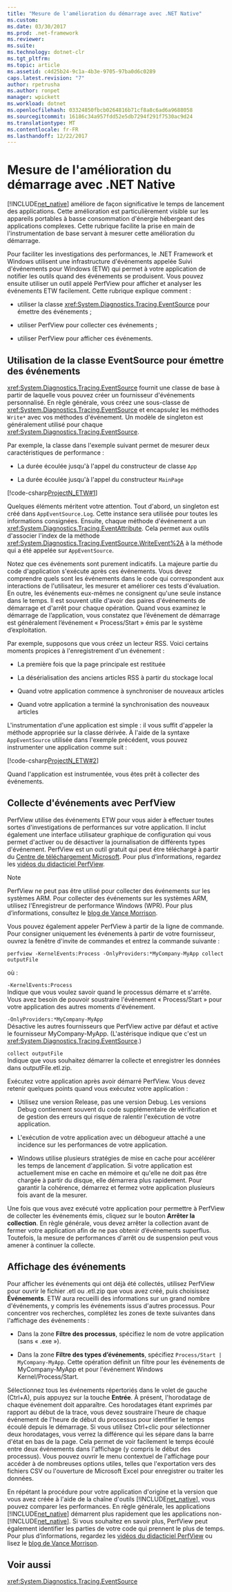```yaml
---
title: "Mesure de l'amélioration du démarrage avec .NET Native"
ms.custom: 
ms.date: 03/30/2017
ms.prod: .net-framework
ms.reviewer: 
ms.suite: 
ms.technology: dotnet-clr
ms.tgt_pltfrm: 
ms.topic: article
ms.assetid: c4d25b24-9c1a-4b3e-9705-97ba0d6c0289
caps.latest.revision: "7"
author: rpetrusha
ms.author: ronpet
manager: wpickett
ms.workload: dotnet
ms.openlocfilehash: 03324850fbcb0264816b71cf8a8c6ad6a9688058
ms.sourcegitcommit: 16186c34a957fdd52e5db7294f291f7530ac9d24
ms.translationtype: MT
ms.contentlocale: fr-FR
ms.lasthandoff: 12/22/2017
---
```

# <a name="measuring-startup-improvement-with-net-native"></a>Mesure de l'amélioration du démarrage avec .NET Native
[!INCLUDE[net_native](../../../includes/net-native-md.md)] améliore de façon significative le temps de lancement des applications. Cette amélioration est particulièrement visible sur les appareils portables à basse consommation d'énergie hébergeant des applications complexes. Cette rubrique facilite la prise en main de l'instrumentation de base servant à mesurer cette amélioration du démarrage.  
  
 Pour faciliter les investigations des performances, le .NET Framework et Windows utilisent une infrastructure d'événements appelée Suivi d'événements pour Windows (ETW) qui permet à votre application de notifier les outils quand des événements se produisent. Vous pouvez ensuite utiliser un outil appelé PerfView pour afficher et analyser les événements ETW facilement. Cette rubrique explique comment :  
  
-   utiliser la classe <xref:System.Diagnostics.Tracing.EventSource> pour émettre des événements ;  
  
-   utiliser PerfView pour collecter ces événements ;  
  
-   utiliser PerfView pour afficher ces événements.  
  
## <a name="using-eventsource-to-emit-events"></a>Utilisation de la classe EventSource pour émettre des événements  
 <xref:System.Diagnostics.Tracing.EventSource> fournit une classe de base à partir de laquelle vous pouvez créer un fournisseur d'événements personnalisé. En règle générale, vous créez une sous-classe de <xref:System.Diagnostics.Tracing.EventSource> et encapsulez les méthodes `Write*` avec vos méthodes d'événement. Un modèle de singleton est généralement utilisé pour chaque <xref:System.Diagnostics.Tracing.EventSource>.  
  
 Par exemple, la classe dans l'exemple suivant permet de mesurer deux caractéristiques de performance :  
  
-   La durée écoulée jusqu'à l'appel du constructeur de classe `App`  
  
-   La durée écoulée jusqu'à l'appel du constructeur `MainPage`  
  
 [!code-csharp[ProjectN_ETW#1](../../../samples/snippets/csharp/VS_Snippets_CLR/projectn_etw/cs/etw1.cs#1)]  
  
 Quelques éléments méritent votre attention. Tout d'abord, un singleton est créé dans `AppEventSource.Log`. Cette instance sera utilisée pour toutes les informations consignées. Ensuite, chaque méthode d'événement a un <xref:System.Diagnostics.Tracing.EventAttribute>. Cela permet aux outils d'associer l'index de la méthode <xref:System.Diagnostics.Tracing.EventSource.WriteEvent%2A> à la méthode qui a été appelée sur `AppEventSource`.  
  
 Notez que ces événements sont purement indicatifs. La majeure partie du code d'application s'exécute après ces événements. Vous devez comprendre quels sont les événements dans le code qui correspondent aux interactions de l'utilisateur, les mesurer et améliorer ces tests d'évaluation. En outre, les événements eux-mêmes ne consignent qu'une seule instance dans le temps. Il est souvent utile d'avoir des paires d'événements de démarrage et d'arrêt pour chaque opération. Quand vous examinez le démarrage de l’application, vous constatez que l’événement de démarrage est généralement l’événement « Process/Start » émis par le système d’exploitation.  
  
 Par exemple, supposons que vous créez un lecteur RSS. Voici certains moments propices à l'enregistrement d'un événement :  
  
-   La première fois que la page principale est restituée  
  
-   La désérialisation des anciens articles RSS à partir du stockage local  
  
-   Quand votre application commence à synchroniser de nouveaux articles  
  
-   Quand votre application a terminé la synchronisation des nouveaux articles  
  
 L'instrumentation d'une application est simple : il vous suffit d'appeler la méthode appropriée sur la classe dérivée. À l'aide de la syntaxe `AppEventSource` utilisée dans l'exemple précédent, vous pouvez instrumenter une application comme suit :  
  
 [!code-csharp[ProjectN_ETW#2](../../../samples/snippets/csharp/VS_Snippets_CLR/projectn_etw/cs/etw2.cs#2)]  
  
 Quand l'application est instrumentée, vous êtes prêt à collecter des événements.  
  
## <a name="gathering-events-with-perfview"></a>Collecte d'événements avec PerfView  
 PerfView utilise des événements ETW pour vous aider à effectuer toutes sortes d'investigations de performances sur votre application. Il inclut également une interface utilisateur graphique de configuration qui vous permet d'activer ou de désactiver la journalisation de différents types d'événement. PerfView est un outil gratuit qui peut être téléchargé à partir du [Centre de téléchargement Microsoft](http://www.microsoft.com/download/details.aspx?id=28567). Pour plus d’informations, regardez les [vidéos du didacticiel PerfView](http://channel9.msdn.com/Series/PerfView-Tutorial).  
  
> [!NOTE]
>  PerfView ne peut pas être utilisé pour collecter des événements sur les systèmes ARM. Pour collecter des événements sur les systèmes ARM, utilisez l'Enregistreur de performance Windows (WPR). Pour plus d’informations, consultez le [blog de Vance Morrison](http://blogs.msdn.com/b/vancem/archive/2012/12/19/collecting-etw-perfview-data-on-an-windows-rt-winrt-arm-surface-device.aspx).  
  
 Vous pouvez également appeler PerfView à partir de la ligne de commande. Pour consigner uniquement les événements à partir de votre fournisseur, ouvrez la fenêtre d'invite de commandes et entrez la commande suivante :  
  
```  
perfview -KernelEvents:Process -OnlyProviders:*MyCompany-MyApp collect outputFile   
```  
  
 où :  
  
 `-KernelEvents:Process`  
 Indique que vous voulez savoir quand le processus démarre et s'arrête. Vous avez besoin de pouvoir soustraire l'événement « Process/Start » pour votre application des autres moments d'événement.  
  
 `-OnlyProviders:*MyCompany-MyApp`  
 Désactive les autres fournisseurs que PerfView active par défaut et active le fournisseur MyCompany-MyApp.  (L'astérisque indique que c'est un <xref:System.Diagnostics.Tracing.EventSource>.)  
  
 `collect outputFile`  
 Indique que vous souhaitez démarrer la collecte et enregistrer les données dans outputFile.etl.zip.  
  
 Exécutez votre application après avoir démarré PerfView. Vous devez retenir quelques points quand vous exécutez votre application :  
  
-   Utilisez une version Release, pas une version Debug. Les versions Debug contiennent souvent du code supplémentaire de vérification et de gestion des erreurs qui risque de ralentir l'exécution de votre application.  
  
-   L'exécution de votre application avec un débogueur attaché a une incidence sur les performances de votre application.  
  
-   Windows utilise plusieurs stratégies de mise en cache pour accélérer les temps de lancement d'application. Si votre application est actuellement mise en cache en mémoire et qu'elle ne doit pas être chargée à partir du disque, elle démarrera plus rapidement. Pour garantir la cohérence, démarrez et fermez votre application plusieurs fois avant de la mesurer.  
  
 Une fois que vous avez exécuté votre application pour permettre à PerfView de collecter les événements émis, cliquez sur le bouton **Arrêter la collection**. En règle générale, vous devez arrêter la collection avant de fermer votre application afin de ne pas obtenir d’événements superflus. Toutefois, la mesure de performances d'arrêt ou de suspension peut vous amener à continuer la collecte.  
  
## <a name="displaying-the-events"></a>Affichage des événements  
 Pour afficher les événements qui ont déjà été collectés, utilisez PerfView pour ouvrir le fichier .etl ou .etl.zip que vous avez créé, puis choisissez **Événements**. ETW aura recueilli des informations sur un grand nombre d'événements, y compris les événements issus d'autres processus. Pour concentrer vos recherches, complétez les zones de texte suivantes dans l'affichage des événements :  
  
-   Dans la zone **Filtre des processus**, spécifiez le nom de votre application (sans « .exe »).  
  
-   Dans la zone **Filtre des types d’événements**, spécifiez `Process/Start | MyCompany-MyApp`. Cette opération définit un filtre pour les événements de MyCompany-MyApp et pour l'événement Windows Kernel/Process/Start.  
  
 Sélectionnez tous les événements répertoriés dans le volet de gauche (Ctrl+A), puis appuyez sur la touche **Entrée**. À présent, l'horodatage de chaque événement doit apparaître. Ces horodatages étant exprimés par rapport au début de la trace, vous devez soustraire l'heure de chaque événement de l'heure de début du processus pour identifier le temps écoulé depuis le démarrage. Si vous utilisez Ctrl+clic pour sélectionner deux horodatages, vous verrez la différence qui les sépare dans la barre d'état en bas de la page. Cela permet de voir facilement le temps écoulé entre deux événements dans l'affichage (y compris le début des processus). Vous pouvez ouvrir le menu contextuel de l'affichage pour accéder à de nombreuses options utiles, telles que l'exportation vers des fichiers CSV ou l'ouverture de Microsoft Excel pour enregistrer ou traiter les données.  
  
 En répétant la procédure pour votre application d'origine et la version que vous avez créée à l'aide de la chaîne d'outils [!INCLUDE[net_native](../../../includes/net-native-md.md)], vous pouvez comparer les performances.   En règle générale, les applications [!INCLUDE[net_native](../../../includes/net-native-md.md)] démarrent plus rapidement que les applications non-[!INCLUDE[net_native](../../../includes/net-native-md.md)]. Si vous souhaitez en savoir plus, PerfView peut également identifier les parties de votre code qui prennent le plus de temps. Pour plus d’informations, regardez les [vidéos du didacticiel PerfView](http://channel9.msdn.com/Series/PerfView-Tutorial) ou lisez le [blog de Vance Morrison](http://blogs.msdn.com/b/vancem/archive/2011/12/28/publication-of-the-perfview-performance-analysis-tool.aspx).  
  
## <a name="see-also"></a>Voir aussi  
 <xref:System.Diagnostics.Tracing.EventSource>
